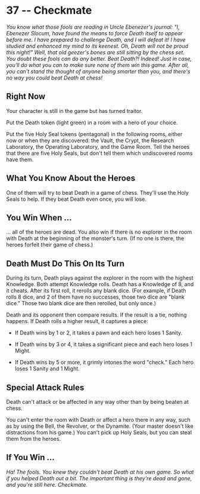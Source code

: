 # 37 -- Checkmate

_You know what those fools are reading in Uncle Ebenezer's journal: "I, Ebenezer Slocum, have found the means to force Death itself to appear before me. I have prepared to challenge Death, and I will defeat it! I have studied and enhanced my mind to its keenest. Oh, Death will not be proud this night!"_
_Well, that old geezer's bones are still sitting by the chess set. You doubt these fools can do any better. Beat Death?! Indeed!_
_Just in case, you'll do what you can to make sure none of them win this game. After all, you can't stand the thought of anyone being smarter than you, and there's no way you could beat Death at chess!_

## Right Now

Your character is still in the game but has turned traitor.

Put the Death token (light green) in a room with a hero of your choice.

Put the five Holy Seal tokens (pentagonal) in the following rooms, either now or when they are discovered: the Vault, the Crypt, the Research Laboratory, the Operating Laboratory, and the Game Room. Tell the heroes that there are five Holy Seals, but don't tell them which undiscovered rooms have them.

## What You Know About the Heroes

One of them will try to beat Death in a game of chess. They'll use the Holy Seals to help. If they beat Death even once, you will lose.

## You Win When ...

... all of the heroes are dead. You also win if there is no explorer in the room with Death at the beginning of the monster's turn. (If no one is there, the heroes forfeit their game of chess.)

## Death Must Do This On Its Turn

During its turn, Death plays against the explorer in the room with the highest Knowledge. Both attempt Knowledge rolls. Death has a Knowledge of 8, and it cheats. After its first roll, it rerolls any blank dice. (For example, if Death rolls 8 dice, and 2 of them have no successes, those two dice are "blank dice." Those two blank dice are then rerolled, but only once.)

Death and its opponent then compare results. If the result is a tie, nothing happens. If Death rolls a higher result, it captures a piece:

- If Death wins by 1 or 2, it takes a pawn and each hero loses 1 Sanity.

- If Death wins by 3 or 4, it takes a significant piece and each hero loses 1 Might.

- If Death wins by 5 or more, it grimly intones the word "check." Each hero loses 1 Sanity and 1 Might.

## Special Attack Rules

Death can't attack or be affected in any way other than by being beaten at chess.

You can't enter the room with Death or affect a hero there in any way, such as by using the Bell, the Revolver, or the Dynamite. (Your master doesn't like distractions from his game.) You can't pick up Holy Seals, but you can steal them from the heroes.

## If You Win ...

_Ha! The fools. You knew they couldn't beat Death at his own game. So what if you helped Death out a bit. The important thing is they're dead and gone, and you're still here._
_Checkmate._